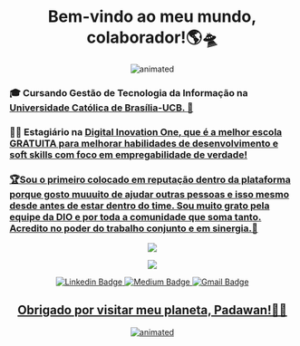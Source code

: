 <p align="center">
<h1 align="center"><b>Bem-vindo ao meu mundo, colaborador!🌎🛸</b></h1>
</p>

<p align="center">
  <img src="https://media.giphy.com/media/jARan3OBfJENnQokBZ/giphy.gif" alt="animated"/>
</p>
  <p><h3><b>🎓 Cursando <b> Gestão de Tecnologia da Informação </b> na <a href="https://ucb.catolica.edu.br/">Universidade Católica de Brasília-UCB. 📓</b></a></p>
  
  
  <p><h3>👨‍💻 Estagiário na <u><a href="https://web.digitalinnovation.one/">Digital Inovation One</a>, que é a melhor escola GRATUITA para melhorar habilidades de desenvolvimento e soft skills com foco em empregabilidade de verdade!</h3></p>
  
<p><h3>🏆Sou o primeiro colocado em reputação dentro da plataforma porque gosto muuuito de ajudar outras pessoas e isso mesmo desde antes de estar dentro do time. Sou muito grato pela equipe da DIO e por toda a comunidade que soma tanto. Acredito no poder do trabalho conjunto e em sinergia.🙏</h3></p>

<p align="center">
  <img align="center" src="https://github-readme-stats.vercel.app/api/top-langs/?username=Guedesou&layout=compact&theme=highcontrast"> 
</p>

<p align="center">
  <img align="center" src="https://github-readme-stats.vercel.app/api?username=Guedesou&show_icons=true&theme=highcontrast"> 
</p>



<p align="center">
<a href="https://www.linkedin.com/in/guedesou/" target="blank"><img alt="Linkedin Badge" src="https://img.shields.io/badge/-Thiago%20Guedes-black?style=flat-square&logo=Linkedin&logoColor=white&link=https://www.linkedin.com/in/guedesou/"/></a>
 <a href="https://medium.com/@sradtsor" target="blank"><img alt="Medium Badge" src="https://img.shields.io/badge/-Thiago%20Guedes-black?style=flat-square&logo=Medium&logoColor=white&link=https://medium.com/@sradtsor"/></a>
<a href="mailto:sradtsor@gmail.com" target="blank"><img alt="Gmail Badge" src="https://img.shields.io/badge/-sradtsor@gmail.com-black?style=flat-square&logo=Gmail&logoColor=orange&link=mailto:sradtsor@gmail.com"/></a> </p>

  
<b><h2 align="center"> Obrigado por visitar meu planeta, Padawan!👨‍🚀 </h2></b>

<p align="center">
<img src="https://media0.giphy.com/media/VTtANKl0beDFQRLDTh/giphy.gif?cid=ecf05e47xjqleacp3bla5o77tk5yfaywkxzqfiw0jvth4hmo&rid=giphy.gif" alt="animated" /> 
  </p>

